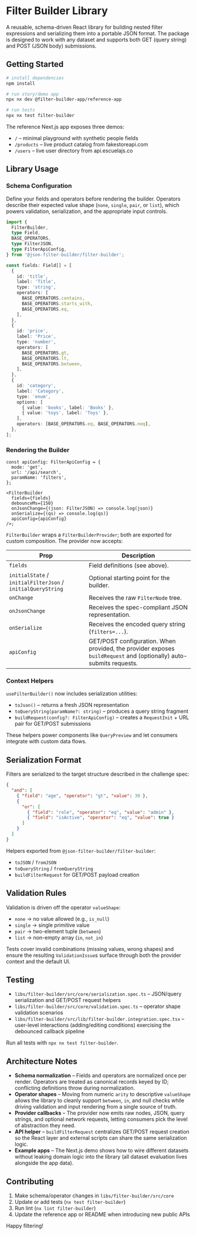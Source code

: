 # Filter Builder Library

A reusable, schema-driven React library for building nested filter expressions and serializing them into a portable JSON format. The package is designed to work with any dataset and supports both GET (query string) and POST (JSON body) submissions.

## Getting Started

```sh
# install dependencies
npm install

# run story/demo app
npx nx dev @filter-builder-app/reference-app

# run tests
npx nx test filter-builder
```

The reference Next.js app exposes three demos:

- `/` – minimal playground with synthetic people fields
- `/products` – live product catalog from fakestoreapi.com
- `/users` – live user directory from api.escuelajs.co

## Library Usage

### Schema Configuration

Define your fields and operators before rendering the builder. Operators describe their expected value shape (`none`, `single`, `pair`, or `list`), which powers validation, serialization, and the appropriate input controls.

```ts
import {
  FilterBuilder,
  type Field,
  BASE_OPERATORS,
  type FilterJSON,
  type FilterApiConfig,
} from '@json-filter-builder/filter-builder';

const fields: Field[] = [
  {
    id: 'title',
    label: 'Title',
    type: 'string',
    operators: [
      BASE_OPERATORS.contains,
      BASE_OPERATORS.starts_with,
      BASE_OPERATORS.eq,
    ],
  },
  {
    id: 'price',
    label: 'Price',
    type: 'number',
    operators: [
      BASE_OPERATORS.gt,
      BASE_OPERATORS.lt,
      BASE_OPERATORS.between,
    ],
  },
  {
    id: 'category',
    label: 'Category',
    type: 'enum',
    options: [
      { value: 'books', label: 'Books' },
      { value: 'toys', label: 'Toys' },
    ],
    operators: [BASE_OPERATORS.eq, BASE_OPERATORS.neq],
  },
];
```

### Rendering the Builder

```tsx
const apiConfig: FilterApiConfig = {
  mode: 'get',
  url: '/api/search',
  paramName: 'filters',
};

<FilterBuilder
  fields={fields}
  debounceMs={150}
  onJsonChange={(json: FilterJSON) => console.log(json)}
  onSerialize={(qs) => console.log(qs)}
  apiConfig={apiConfig}
/>;
```

`FilterBuilder` wraps a `FilterBuilderProvider`; both are exported for custom composition. The provider now accepts:

| Prop | Description |
| --- | --- |
| `fields` | Field definitions (see above). |
| `initialState` / `initialFilterJson` / `initialQueryString` | Optional starting point for the builder. |
| `onChange` | Receives the raw `FilterNode` tree. |
| `onJsonChange` | Receives the spec-compliant JSON representation. |
| `onSerialize` | Receives the encoded query string (`filters=...`). |
| `apiConfig` | GET/POST configuration. When provided, the provider exposes `buildRequest` and (optionally) auto-submits requests. |

### Context Helpers

`useFilterBuilder()` now includes serialization utilities:

- `toJson()` – returns a fresh JSON representation
- `toQueryString(paramName?: string)` – produces a query string fragment
- `buildRequest(config?: FilterApiConfig)` – creates a `RequestInit` + URL pair for GET/POST submissions

These helpers power components like `QueryPreview` and let consumers integrate with custom data flows.

## Serialization Format

Filters are serialized to the target structure described in the challenge spec:

```json
{
  "and": [
    { "field": "age", "operator": "gt", "value": 30 },
    {
      "or": [
        { "field": "role", "operator": "eq", "value": "admin" },
        { "field": "isActive", "operator": "eq", "value": true }
      ]
    }
  ]
}
```

Helpers exported from `@json-filter-builder/filter-builder`:

- `toJSON` / `fromJSON`
- `toQueryString` / `fromQueryString`
- `buildFilterRequest` for GET/POST payload creation

## Validation Rules

Validation is driven off the operator `valueShape`:

- `none` → no value allowed (e.g., `is_null`)
- `single` → single primitive value
- `pair` → two-element tuple (`between`)
- `list` → non-empty array (`in`, `not_in`)

Tests cover invalid combinations (missing values, wrong shapes) and ensure the resulting `ValidationIssue`s surface through both the provider context and the default UI.

## Testing

- `libs/filter-builder/src/core/serialization.spec.ts` – JSON/query serialization and GET/POST request helpers
- `libs/filter-builder/src/core/validation.spec.ts` – operator shape validation scenarios
- `libs/filter-builder/src/lib/filter-builder.integration.spec.tsx` – user-level interactions (adding/editing conditions) exercising the debounced callback pipeline

Run all tests with `npx nx test filter-builder`.

## Architecture Notes

- **Schema normalization** – Fields and operators are normalized once per render. Operators are treated as canonical records keyed by ID; conflicting definitions throw during normalization.
- **Operator shapes** – Moving from numeric `arity` to descriptive `valueShape` allows the library to cleanly support `between`, `in`, and null checks while driving validation and input rendering from a single source of truth.
- **Provider callbacks** – The provider now emits raw nodes, JSON, query strings, and optional network requests, letting consumers pick the level of abstraction they need.
- **API helper** – `buildFilterRequest` centralizes GET/POST request creation so the React layer and external scripts can share the same serialization logic.
- **Example apps** – The Next.js demo shows how to wire different datasets without leaking domain logic into the library (all dataset evaluation lives alongside the app data).

## Contributing

1. Make schema/operator changes in `libs/filter-builder/src/core`
2. Update or add tests (`nx test filter-builder`)
3. Run lint (`nx lint filter-builder`)
4. Update the reference app or README when introducing new public APIs

Happy filtering!


